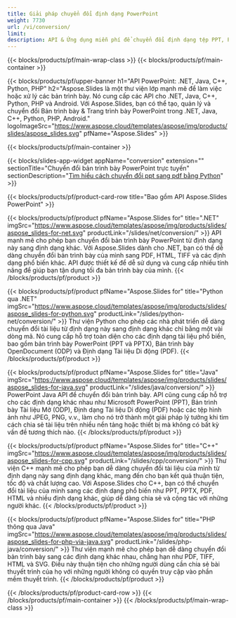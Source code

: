 ```yaml
---
title: Giải pháp chuyển đổi định dạng PowerPoint
weight: 7730
url: /vi/conversion/
limit: 
description: API & Ứng dụng miễn phí để chuyển đổi định dạng tệp PPT, PPTX, POTX, POTM và ODP
---
```


{{< blocks/products/pf/main-wrap-class >}}
{{< blocks/products/pf/main-container >}}

{{< blocks/products/pf/upper-banner h1="API PowerPoint: .NET, Java, C++, Python, PHP" h2="Aspose.Slides là một thư viện lớp mạnh mẽ để làm việc hoặc xử lý các bản trình bày. Nó cung cấp các API cho .NET, Java, C++, Python, PHP và Android. Với Aspose.Slides, bạn có thể tạo, quản lý và chuyển đổi Bản trình bày & Trang trình bày PowerPoint trong .NET, Java, C++, Python, PHP, Android." logoImageSrc="https://www.aspose.cloud/templates/aspose/img/products/slides/aspose_slides.svg" pfName="Aspose.Slides" >}}


{{< blocks/products/pf/main-container >}}

{{< blocks/slides-app-widget 
    appName="conversion"
    extension=""
    sectionTitle="Chuyển đổi bản trình bày PowerPoint trực tuyến" 
    sectionDescription="[Tìm hiểu cách chuyển đổi ppt sang pdf bằng Python](https://products.aspose.com/slides/vi/python-net/conversion/ppt-to-pdf/)" >}}

{{< blocks/products/pf/product-card-row title="Bao gồm API Aspose.Slides PowerPoint" >}}

{{< blocks/products/pf/product pfName="Aspose.Slides for" title=".NET" imgSrc="https://www.aspose.cloud/templates/aspose/img/products/slides/aspose_slides-for-net.svg" productLink="/slides/net/conversion/" >}}
API mạnh mẽ cho phép bạn chuyển đổi bản trình bày PowerPoint từ định dạng này sang định dạng khác. Với Aspose.Slides dành cho .NET, bạn có thể dễ dàng chuyển đổi bản trình bày của mình sang PDF, HTML, TIFF và các định dạng phổ biến khác. API được thiết kế để dễ sử dụng và cung cấp nhiều tính năng để giúp bạn tận dụng tối đa bản trình bày của mình.
{{< /blocks/products/pf/product >}}

{{< blocks/products/pf/product pfName="Aspose.Slides for" title="Python qua .NET" imgSrc="https://www.aspose.cloud/templates/aspose/img/products/slides/aspose_slides-for-python.svg" productLink="/slides/python-net/conversion/" >}}
Thư viện Python cho phép các nhà phát triển dễ dàng chuyển đổi tài liệu từ định dạng này sang định dạng khác chỉ bằng một vài dòng mã. Nó cung cấp hỗ trợ toàn diện cho các định dạng tài liệu phổ biến, bao gồm bản trình bày PowerPoint (PPT và PPTX), Bản trình bày OpenDocument (ODP) và Định dạng Tài liệu Di động (PDF).
{{< /blocks/products/pf/product >}}

{{< blocks/products/pf/product pfName="Aspose.Slides for" title="Java" imgSrc="https://www.aspose.cloud/templates/aspose/img/products/slides/aspose_slides-for-java.svg" productLink="/slides/java/conversion/" >}}
PowerPoint Java API để chuyển đổi bản trình bày. API cũng cung cấp hỗ trợ cho các định dạng khác nhau như Microsoft PowerPoint (PPT), Bản trình bày Tài liệu Mở (ODP), Định dạng Tài liệu Di động (PDF) hoặc các tệp hình ảnh như JPEG, PNG, v.v., làm cho nó trở thành một giải pháp lý tưởng khi tìm cách chia sẻ tài liệu trên nhiều nền tảng hoặc thiết bị mà không có bất kỳ vấn đề tương thích nào.
{{< /blocks/products/pf/product >}}

{{< blocks/products/pf/product pfName="Aspose.Slides for" title="C++" imgSrc="https://www.aspose.cloud/templates/aspose/img/products/slides/aspose_slides-for-cpp.svg" productLink="/slides/cpp/conversion/" >}}
Thư viện C++ mạnh mẽ cho phép bạn dễ dàng chuyển đổi tài liệu của mình từ định dạng này sang định dạng khác, mang đến cho bạn kết quả thuận tiện, tốc độ và chất lượng cao. Với Aspose.Slides cho C++, bạn có thể chuyển đổi tài liệu của mình sang các định dạng phổ biến như PPT, PPTX, PDF, HTML và nhiều định dạng khác, giúp dễ dàng chia sẻ và cộng tác với những người khác.
{{< /blocks/products/pf/product >}}

{{< blocks/products/pf/product pfName="Aspose.Slides for" title="PHP thông qua Java" imgSrc="https://www.aspose.cloud/templates/aspose/img/products/slides/aspose_slides-for-php-via-java.svg" productLink="/slides/php-java/conversion/" >}}
Thư viện mạnh mẽ cho phép bạn dễ dàng chuyển đổi bản trình bày sang các định dạng khác nhau, chẳng hạn như PDF, TIFF, HTML và SVG. Điều này thuận tiện cho những người dùng cần chia sẻ bài thuyết trình của họ với những người không có quyền truy cập vào phần mềm thuyết trình.
{{< /blocks/products/pf/product >}}

{{< /blocks/products/pf/product-card-row >}}
{{< /blocks/products/pf/main-container >}}
{{< /blocks/products/pf/main-wrap-class >}}
